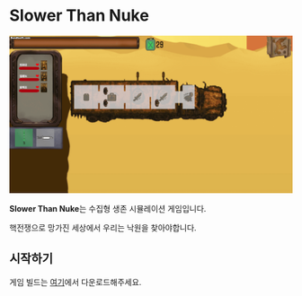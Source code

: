 # Slower Than Nuke

![GIF](preview1.gif) 


**Slower Than Nuke**는 수집형 생존 시뮬레이션 게임입니다.

핵전쟁으로 망가진 세상에서 우리는 낙원을 찾아야합니다.

## 시작하기

게임 빌드는 [여기]()에서 다운로드해주세요.
